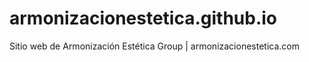 # armonizacionestetica.github.io
Sitio web de Armonización Estética Group | armonizacionestetica.com
